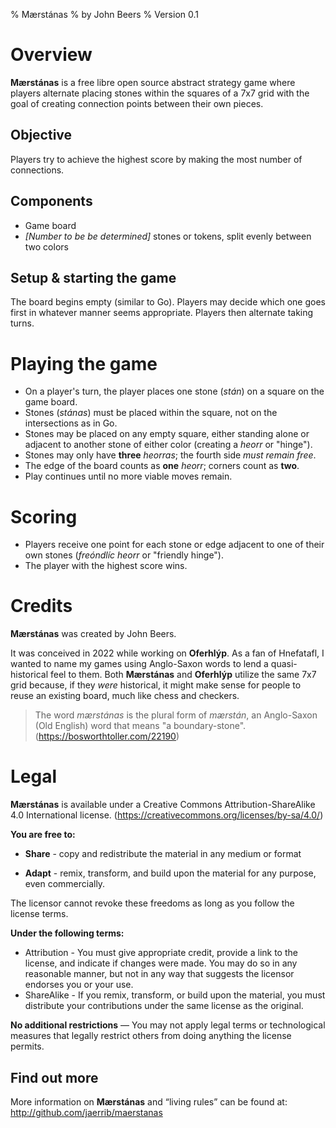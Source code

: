 % Mærstánas
% by John Beers
% Version 0.1

# Overview
**Mærstánas** is a free libre open source abstract strategy game where players alternate placing stones within the squares of a 7x7 grid with the goal of creating connection points between their own pieces.

## Objective
Players try to achieve the highest score by making the most number of connections.

## Components
- Game board
- _[Number to be be determined]_ stones or tokens, split evenly between two colors

## Setup & starting the game
The board begins empty (similar to Go). Players may decide which one goes first in whatever manner seems appropriate. Players then alternate taking turns.

# Playing the game
- On a player's turn, the player places one stone (_stán_) on a square on the game board.
- Stones (_stánas_) must be placed within the square, not on the intersections as in Go.
- Stones may be placed on any empty square, either standing alone or adjacent to another stone of either color (creating a _heorr_ or "hinge").
- Stones may only have **three** _heorras_; the fourth side *must remain free*.
- The edge of the board counts as **one** _heorr_; corners count as **two**.
- Play continues until no more viable moves remain.

# Scoring

- Players receive one point for each stone or edge adjacent to one of their own stones (_freóndlíc heorr_ or "friendly hinge").
- The player with the highest score wins.

# Credits
**Mærstánas** was created by John Beers.

It was conceived in 2022 while working on **Oferhlýp**. As a fan of Hnefatafl, I wanted to name my games using Anglo-Saxon words to lend a quasi-historical feel to them. Both **Mærstánas** and **Oferhlýp** utilize the same 7x7 grid because, if they _were_ historical, it might make sense for people to reuse an existing board, much like chess and checkers.

> The word _mærstánas_ is the plural form of _mærstán_, an Anglo-Saxon (Old English) word that means "a boundary-stone".
> (<https://bosworthtoller.com/22190>)

# Legal
**Mærstánas** is available under a Creative Commons Attribution-ShareAlike 4.0 International license. (<https://creativecommons.org/licenses/by-sa/4.0/>)

**You are free to:**

- **Share** - copy and redistribute the material in any medium or format

- **Adapt** - remix, transform, and build upon the material for any purpose, even commercially.

The licensor cannot revoke these freedoms as long as you follow the license terms.

**Under the following terms:**

- Attribution - You must give appropriate credit, provide a link to the license, and indicate if changes were made. You may do so in any reasonable manner, but not in any way that suggests the licensor endorses you or your use.
- ShareAlike - If you remix, transform, or build upon the material, you must distribute your contributions under the same license as the original.

**No additional restrictions** — You may not apply legal terms or technological measures that legally restrict others from doing anything the license permits.

## Find out more

More information on **Mærstánas** and “living rules” can be found at: <http://github.com/jaerrib/maerstanas>